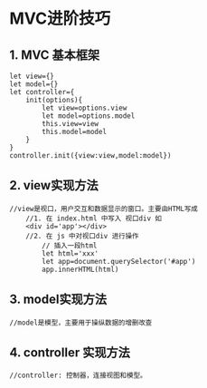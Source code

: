 # MVC进阶技巧

## 1. MVC 基本框架

```
let view={}
let model={}
let controller={
    init(options){
        let view=options.view
        let model=options.model
        this.view=view
        this.model=model
    }
}
controller.init({view:view,model:model})
```

## 2. view实现方法

```
//view是视口，用户交互和数据显示的窗口。主要由HTML写成
	//1. 在 index.html 中写入 视口div 如
	<div id='app'></div>
	//2. 在 js 中对视口div 进行操作
		// 插入一段html 
		let html='xxx'
		let app=document.querySelector('#app')
		app.innerHTML(html)
```

## 3. model实现方法

```
//model是模型，主要用于操纵数据的增删改查
```

## 4. controller 实现方法

```
//controller: 控制器，连接视图和模型。
```

